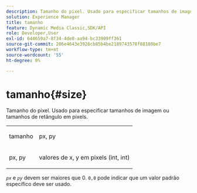 ```yaml
---
description: Tamanho do pixel. Usado para especificar tamanhos de imagem ou tamanhos de retângulo em pixels.
solution: Experience Manager
title: tamanho
feature: Dynamic Media Classic,SDK/API
role: Developer,User
exl-id: 644659a7-8f34-4de0-aa94-bc33909ff361
source-git-commit: 206e4643e3926cb85b4be2189743578f88180be7
workflow-type: tm+mt
source-wordcount: '55'
ht-degree: 0%

---
```


# tamanho{#size}

Tamanho do pixel. Usado para especificar tamanhos de imagem ou tamanhos de retângulo em pixels.

<table id="simpletable_06761BED6FF14C2A83745A78B10D3419"> 
 <tr class="strow"> 
  <td class="stentry"> <p><span class="codeph"> <span class="varname"> tamanho</span> </span> </p> </td> 
  <td class="stentry"> <p><span class="codeph"> <span class="varname"> px, py</span> </span> </p></td> 
 </tr> 
 <tr class="strow"> 
  <td class="stentry"> <p><span class="codeph"> <span class="varname"> px, py</span> </span> </p></td> 
  <td class="stentry"> <p>valores de x, y em pixels (int, int) </p></td> 
 </tr> 
</table>

*`px`* e *`py`* devem ser maiores que 0. `0,0` pode indicar que um valor padrão específico deve ser usado.
